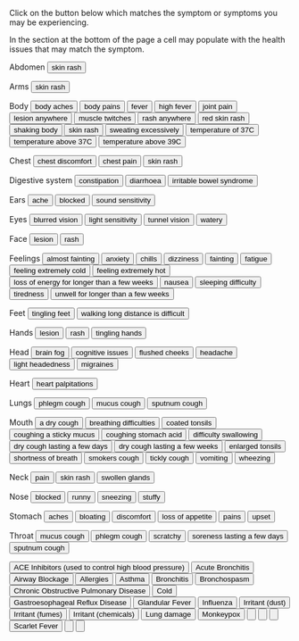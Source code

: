 
<link href="./styles.css" rel="stylesheet" />

<p>Click on the button below which matches the symptom or symptoms you may be experiencing.</p>
<p>In the section at the bottom of the page a cell may populate with the health issues that may match the symptom.</p>

<form name="symptom">

<!-- Symptom -->

<p>Abdomen<span>
  <input value="skin rash" type="button" onClick="showTime(['ScarletFever'])">
  </span></p>

<p>Arms<span>
  <input value="skin rash" type="button" onClick="showTime(['ScarletFever']);">
</span></p>

<p>Body<span>
  <input value="body aches" type="button" onClick="showTime(['Influenza', 'Monkeypox'])">
  <input value="body pains" type="button" onClick="showTime([influenza]);">
  <input value="fever" type="button" onClick="showTime(['AcuteBronchitis', 'GlandularFever', influenza]);">
  <input value="high fever" type="button" onClick="document.symptom.Pneumonia.value='Pneumonia';showTime([influenza]);">
  <input value="joint pain" type="button" onClick="document.symptom.RheumaticFever.value='Rheumatic fever';showTime(['GlandularFever']);">
  <input value="lesion anywhere" type="button" onClick="showTime(['Monkeypox'])">
  <input value="muscle twitches" type="button" onClick="document.symptom.POTS.value='Postural orthostatic tachycardia syndrome'">
  <input value="rash anywhere" type="button" onClick="showTime(['Monkeypox']);">
  <input value="red skin rash" type="button" onClick="showTime(['ScarletFever']);">
  <input value="shaking body" type="button" onClick="document.symptom.POTS.value='Postural orthostatic tachycardia syndrome'">
  <input value="skin rash" type="button" onClick="showTime(['ScarletFever']);">
  <input value="sweating excessively" type="button" onClick="document.symptom.POTS.value='Postural orthostatic tachycardia syndrome'">
  <input value="temperature of 37C" type="button" onClick="showTime(['Cold']);">
  <input value="temperature above 37C" type="button" onClick="showTime([influenza]);">
  <input value="temperature above 39C" type="button" onClick="document.symptom.RheumaticFever.value='Rheumatic fever';showTime([influenza]);">
</span></p>

<p>Chest<span>
  <input value="chest discomfort" type="button" onClick="document.symptom.POTS.value='Postural orthostatic tachycardia syndrome';showTime(['AcuteBronchitis']);">
  <input value="chest pain" type="button" onClick="document.symptom.POTS.value='Postural orthostatic tachycardia syndrome';showTime(['AcuteBronchitis']);">
  <input value="skin rash" type="button" onClick="showTime(['ScarletFever']);">
</span></p>

<p>Digestive system<span>
  <input value="constipation" type="button" onClick="document.symptom.POTS.value='Postural orthostatic tachycardia syndrome'">
  <input value="diarrhoea" type="button" onClick="document.symptom.POTS.value='Postural orthostatic tachycardia syndrome';showTime([influenza]);">
  <input value="irritable bowel syndrome" type="button" onClick="document.symptom.POTS.value='Postural orthostatic tachycardia syndrome'">
</span></p>

<p>Ears<span>
  <input value="ache" type="button" onClick="document.symptom.RheumaticFever.value='Rheumatic fever'">
  <input value="blocked" type="button" onClick="showTime(['Cold']);">
  <input value="sound sensitivity" type="button" onClick="document.symptom.POTS.value='Postural orthostatic tachycardia syndrome'">
</span></p>

<p>Eyes<span>
  <input value="blurred vision" type="button" onClick="document.symptom.POTS.value='Postural orthostatic tachycardia syndrome'">
  <input value="light sensitivity" type="button" onClick="document.symptom.POTS.value='Postural orthostatic tachycardia syndrome'">
  <input value="tunnel vision" type="button" onClick="document.symptom.POTS.value='Postural orthostatic tachycardia syndrome'">
  <input value="watery" type="button" onClick="showTime(['Cold']);">
</span></p>

<p>Face<span>
  <input value="lesion" type="button" onClick="show(['Monkeypox']);">
  <input value="rash" type="button" onClick="document.symptom.Monkeypox.value='Monkeypox'">
</span></p>

<p>Feelings<span>
  <input value="almost fainting" type="button" onClick="document.symptom.POTS.value='Postural orthostatic tachycardia syndrome'">
  <input value="anxiety" type="button" onClick="document.symptom.POTS.value='Postural orthostatic tachycardia syndrome'">
  <input value="chills" type="button" onClick="document.symptom.Pneumonia.value='Pneumonia';showTime([influenza]);document.symptom.Monkeypox.value='Monkeypox'">
  <input value="dizziness" type="button" onClick="document.symptom.POTS.value='Postural orthostatic tachycardia syndrome'">
  <input value="fainting" type="button" onClick="document.symptom.POTS.value='Postural orthostatic tachycardia syndrome'">
  <input value="fatigue" type="button" onClick="document.symptom.POTS.value='Postural orthostatic tachycardia syndrome';showTime(['AcuteBronchitis']);document.symptom.Monkeypox.value='Monkeypox'">
  <input value="feeling extremely cold" type="button" onClick="document.symptom.POTS.value='Postural orthostatic tachycardia syndrome'">
  <input value="feeling extremely hot" type="button" onClick="document.symptom.POTS.value='Postural orthostatic tachycardia syndrome'">
  <input value="loss of energy for longer than a few weeks" type="button" onClick="document.symptom.POTS.value='Postural orthostatic tachycardia syndrome';showTime(['GlandularFever']);">
  <input value="nausea" type="button" onClick="document.symptom.POTS.value='Postural orthostatic tachycardia syndrome'">
  <input value="sleeping difficulty" type="button" onClick="document.symptom.POTS.value='Postural orthostatic tachycardia syndrome'">
  <input value="tiredness" type="button" onClick="document.symptom.POTS.value='Postural orthostatic tachycardia syndrome';showTime(['Cold', 'GlandularFever']);">
  <input value="unwell for longer than a few weeks" type="button" onClick="document.symptom.POTS.value='Postural orthostatic tachycardia syndrome';showTime(['GlandularFever']);">
</span></p>

<p>Feet<span>
  <input value="tingling feet" type="button" onClick="document.symptom.POTS.value='Postural orthostatic tachycardia syndrome'">
  <input value="walking long distance is difficult" type="button" onClick="document.symptom.POTS.value='Postural orthostatic tachycardia syndrome'">
</span></p>

<p>Hands<span>
  <input value="lesion" type="button" onClick="document.symptom.Monkeypox.value='Monkeypox'">
  <input value="rash" type="button" onClick="document.symptom.Monkeypox.value='Monkeypox'">
  <input value="tingling hands" type="button" onClick="document.symptom.POTS.value='Postural orthostatic tachycardia syndrome'">
</span></p>

<p>Head<span>
  <input value="brain fog" name="brain fog" type="button" onClick="document.symptom.POTS.value='Postural orthostatic tachycardia syndrome'">
  <input value="cognitive issues" type="button" onClick="document.symptom.POTS.value='Postural orthostatic tachycardia syndrome'">
  <input value="flushed cheeks" type="button" onClick="showTime(['ScarletFever']);">
  <input value="headache" type="button" onClick="document.symptom.POTS.value='Postural orthostatic tachycardia syndrome';showTime(['Cold', 'GlandularFever', influenza]);">
  
  <input value="light headedness" type="button" onClick="document.symptom.POTS.value='Postural orthostatic tachycardia syndrome'">
  <input value="migraines" type="button" onClick="document.symptom.POTS.value='Postural orthostatic tachycardia syndrome'">
</span></p>

<p>Heart<span>
  <input value="heart palpitations" type="button" onClick="document.symptom.POTS.value='Postural orthostatic tachycardia syndrome'">
</span></p>

<p>Lungs<span>
  <input value="phlegm cough" type="button" onClick="showTime(['Bronchitis', 'ChronicObstructivePulmonaryDisease']);document.symptom.Pneumonia.value='Pneumonia';document.symptom.Tuberculosis.value='Tuberculosis';">
  <input value="mucus cough" type="button" onClick="showTime(['Bronchitis']);document.symptom.Pneumonia.value='Pneumonia';document.symptom.Tuberculosis.value='Tuberculosis';showTime(['ChronicObstructivePulmonaryDisease']);">
  <input value="sputnum cough" type="button" onClick="showTime(['Bronchitis']);document.symptom.Pneumonia.value='Pneumonia';document.symptom.Tuberculosis.value='Tuberculosis';showTime(['ChronicObstructivePulmonaryDisease']);">
</span></p>

<p>Mouth<span>
  <input value="a dry cough" type="button" onClick="showTime(['Cold', influenza])">
  <input value="breathing difficulties" type="button" onClick="document.symptom.POTS.value='Postural orthostatic tachycardia syndrome'">
  <input value="coated tonsils" type="button" onClick="document.symptom.RheumaticFever.value='Rheumatic fever'">
  <input value="coughing a sticky mucus" type="button" onClick="showTime(['AcuteBronchitis', 'Asthma']);">
  <input value="coughing stomach acid" type="button" onClick="showTime(['GastroesophagealRefluxDisease'])">
  <input value="difficulty swallowing" type="button" onClick="document.symptom.RheumaticFever.value='Rheumatic fever'">
  <input value="dry cough lasting a few days" type="button" onClick="showTime(['AirwayBlockage', 'IrritantDust', 'IrritantFumes', 'IrritantChemicals']);">
  <input value="dry cough lasting a few weeks" type="button" onClick="document.symptom.ViralIllnesses.value='Viral illnesses';document.symptom.ViralIllnesses.value='Viral illnesses';showTime(['ACEInhibitors', 'Asthma', 'Bronchospasm']);">
  <input value="enlarged tonsils" type="button" onClick="document.symptom.RheumaticFever.value='Rheumatic fever'">
  <input value="shortness of breath" type="button" onClick="document.symptom.POTS.value='Postural orthostatic tachycardia syndrome';showTime(['AcuteBronchitis']);">
  <input value="smokers cough" type="button" onClick="showTime(['LungDamage']);">
  <input value="tickly cough" type="button" onClick="showTime(['Allergies']);">
  <input value="vomiting" type="button" onClick="showTime([influenza]);">
  <input value="wheezing" type="button" onClick="showTime(['AcuteBronchitis']);">
</span></p>

<p>Neck<span>
  <input value="pain" type="button" onClick="document.symptom.RheumaticFever.value='Rheumatic fever'">
  <input value="skin rash" type="button" onClick="showTime(['ScarletFever']);">
  <input value="swollen glands" type="button" onClick="showTime(['GlandularFever']);">
</span></p>

<p>Nose<span>
  <input value="blocked" type="button" onClick="showTime(['Cold', influenza]);">
  <input value="runny" type="button" onClick="showTime(['Cold', influenza]);">
  <input value="sneezing" type="button" onClick="showTime(['Cold', influenza]);">
  <input value="stuffy" type="button" onClick="showTime(['Cold', influenza]);">
</span></p>

<p>Stomach<span>
  <input value="aches" type="button" onClick="document.symptom.POTS.value='Postural orthostatic tachycardia syndrome';showTime([influenza]);">
  <input value="bloating" type="button" onClick="document.symptom.POTS.value='Postural orthostatic tachycardia syndrome'">
  <input value="discomfort" type="button" onClick="document.symptom.POTS.value='Postural orthostatic tachycardia syndrome';showTime([influenza]);">
  <input value="loss of appetite" type="button" onClick="showTime(['GlandularFever']);">
  <input value="pains" type="button" onClick="document.symptom.POTS.value='Postural orthostatic tachycardia syndrome';showTime([influenza]);">
  <input value="upset" type="button" onClick="document.symptom.POTS.value='Postural orthostatic tachycardia syndrome';showTime([influenza]);">
</span></p>

<p>Throat<span>
  <input value="mucus cough" type="button" onClick="showTime(['AcuteBronchitis', 'Asthma']);document.symptom.ViralIllnesses.value='Viral Illnesses';">
  <input value="phlegm cough" type="button" onClick="showTime(['AcuteBronchitis', 'Asthma']);document.symptom.ViralIllnesses.value='Viral Illnesses';">
  <input value="scratchy" type="button" onClick="showTime(['Cold']);">
  <input value="soreness lasting a few days" type="button" onClick="document.symptom.RheumaticFever.value='Rheumatic fever';showTime(['GlandularFever', influenza, 'ScarletFever']);">
  <input value="sputnum cough" type="button" onClick="showTime(['AcuteBronchitis', 'Allergies', influenza]);document.symptom.ViralIllnesses.value='Viral Illnesses';">
</span></p>

<!-- Health condition -->

  <input value="ACE Inhibitors (used to control high blood pressure)" class="media-item" id="ACEInhibitors" type="button" name="ACEInhibitors" />
  <input value="Acute Bronchitis" class="media-item" id="AcuteBronchitis" type="button" name="AcuteBronchitis" />
  <input value="Airway Blockage" class="media-item" id="AirwayBlockage" type="button" name="AirwayBlockage" />
  <input value="Allergies" class="media-item" id="Allergies" type="button" name="Allergies" />
  <input value="Asthma" class="media-item" id="Asthma" type="button" name="Asthma" />
  <input value="Bronchitis" class="media-item" id="Bronchitis" type="button" name="Bronchitis" />
  <input value="Bronchospasm" class="media-item" id="Bronchospasm" type="button" name="Bronchospasm" />
  <input value="Chronic Obstructive Pulmonary Disease" class="media-item" id="ChronicObstructivePulmonaryDisease" type="button" name="ChronicObstructivePulmonaryDisease" />
  <input value="Cold" class="media-item" id="Cold" type="button" name="Cold" />
  <input value="Gastroesophageal Reflux Disease" class="media-item" id="GastroesophagealRefluxDisease" type="button" name="GastroesophagealRefluxDisease" />
  <input value="Glandular Fever" class="media-item" id="GlandularFever" type="button" name="GlandularFever" />
  <input value="Influenza" class="media-item" id="Influenza" type="button" name="Influenza" />
  <input value="Irritant (dust)" class="media-item" id="IrritantDust" type="button" name="IrritantDust" />
  <input value="Irritant (fumes)" class="media-item" id="IrritantFumes" type="button" name="IrritantFumes" />
  <input value="Irritant (chemicals)" class="media-item" id="IrritantChemicals" type="button" name="IrritantChemicals" />
  <input value="Lung damage" class="media-item" id="LungDamage" type="button" type="button" name="LungDamage" />
  <input value="Monkeypox" class="media-item" id="Monkeypox" type="button" name="Monkeypox" />
  <input value="" type="button" name="POTS" />
  <input value="" type="button" name="Pneumonia" />
  <input value="" type="button" name="RheumaticFever" />
  <input value="Scarlet Fever" id="ScarletFever" class="media-item" type="button" name="ScarletFever" />
  <input value="" type="button" name="Tuberculosis" />
  <input value="" type="button" name="ViralIllnesses" />

</form>

<script src="script.js"></script>
